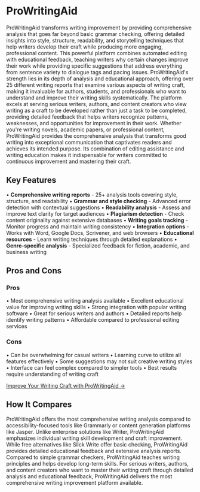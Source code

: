 # ProWritingAid

ProWritingAid transforms writing improvement by providing comprehensive analysis that goes far beyond basic grammar checking, offering detailed insights into style, structure, readability, and storytelling techniques that help writers develop their craft while producing more engaging, professional content. This powerful platform combines automated editing with educational feedback, teaching writers why certain changes improve their work while providing specific suggestions that address everything from sentence variety to dialogue tags and pacing issues. ProWritingAid's strength lies in its depth of analysis and educational approach, offering over 25 different writing reports that examine various aspects of writing craft, making it invaluable for authors, students, and professionals who want to understand and improve their writing skills systematically. The platform excels at serving serious writers, authors, and content creators who view writing as a craft to be developed rather than just a task to be completed, providing detailed feedback that helps writers recognize patterns, weaknesses, and opportunities for improvement in their work. Whether you're writing novels, academic papers, or professional content, ProWritingAid provides the comprehensive analysis that transforms good writing into exceptional communication that captivates readers and achieves its intended purpose. Its combination of editing assistance and writing education makes it indispensable for writers committed to continuous improvement and mastering their craft.

## Key Features

• **Comprehensive writing reports** - 25+ analysis tools covering style, structure, and readability
• **Grammar and style checking** - Advanced error detection with contextual suggestions
• **Readability analysis** - Assess and improve text clarity for target audiences
• **Plagiarism detection** - Check content originality against extensive databases
• **Writing goals tracking** - Monitor progress and maintain writing consistency
• **Integration options** - Works with Word, Google Docs, Scrivener, and web browsers
• **Educational resources** - Learn writing techniques through detailed explanations
• **Genre-specific analysis** - Specialized feedback for fiction, academic, and business writing

## Pros and Cons

### Pros
• Most comprehensive writing analysis available
• Excellent educational value for improving writing skills
• Strong integration with popular writing software
• Great for serious writers and authors
• Detailed reports help identify writing patterns
• Affordable compared to professional editing services

### Cons
• Can be overwhelming for casual writers
• Learning curve to utilize all features effectively
• Some suggestions may not suit creative writing styles
• Interface can feel complex compared to simpler tools
• Best results require understanding of writing craft

[Improve Your Writing Craft with ProWritingAid →](https://prowritingaid.com)

## How It Compares

ProWritingAid offers the most comprehensive writing analysis compared to accessibility-focused tools like Grammarly or content generation platforms like Jasper. Unlike enterprise solutions like Writer, ProWritingAid emphasizes individual writing skill development and craft improvement. While free alternatives like Slick Write offer basic checking, ProWritingAid provides detailed educational feedback and extensive analysis reports. Compared to simple grammar checkers, ProWritingAid teaches writing principles and helps develop long-term skills. For serious writers, authors, and content creators who want to master their writing craft through detailed analysis and educational feedback, ProWritingAid delivers the most comprehensive writing improvement platform available.
